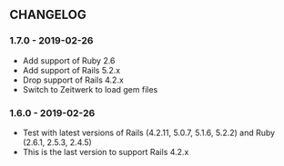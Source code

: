 ## CHANGELOG

### 1.7.0 - 2019-02-26

* Add support of Ruby 2.6
* Add support of Rails 5.2.x
* Drop support of Rails 4.2.x
* Switch to Zeitwerk to load gem files

### 1.6.0 - 2019-02-26

* Test with latest versions of Rails (4.2.11, 5.0.7, 5.1.6, 5.2.2) and Ruby (2.6.1, 2.5.3, 2.4.5)
* This is the last version to support Rails 4.2.x
